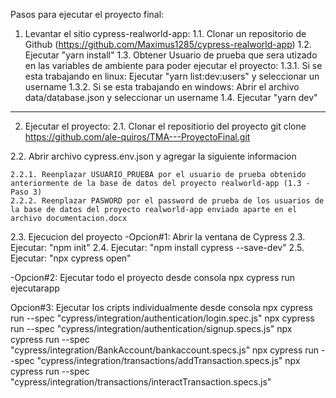 Pasos para ejecutar el proyecto final:

1. Levantar el sitio cypress-realworld-app:
1.1. Clonar un repositorio de Github (https://github.com/Maximus1285/cypress-realworld-app)
1.2. Ejecutar "yarn install" 
1.3. Obtener Usuario de prueba que sera utizado en las variables de ambiente para poder ejecutar el proyecto:
    1.3.1. Si se esta trabajando en linux: Ejecutar "yarn list:dev:users" y seleccionar un username
    1.3.2. Si se esta trabajando en windows: Abrir el archivo data/database.json y seleccionar un username
1.4. Ejecutar "yarn dev"
-----------------------------------------------------------------------------------

2. Ejecutar el proyecto:
2.1. Clonar el repositiorio del proyecto 
git clone https://github.com/ale-quiros/TMA---ProyectoFinal.git

2.2. Abrir archivo cypress.env.json y agregar la siguiente informacion

    2.2.1. Reenplazar USUARIO_PRUEBA por el usuario de prueba obtenido anteriormente de la base de datos del proyecto realworld-app (1.3 - Paso 3)
    2.2.2. Reenplazar PASWORD por el password de prueba de los usuarios de la base de datos del proyecto realworld-app enviado aparte en el archivo documentacion.docx

2.3. Ejecucion del proyecto
-Opcion#1:  Abrir la ventana de Cypress 
2.3. Ejecutar: "npm init"
2.4. Ejecutar: "npm install cypress --save-dev"
2.5. Ejecutar: "npx cypress open"

-Opcion#2: Ejecutar todo el proyecto desde consola
npx cypress run ejecutarapp

Opcion#3: Ejecutar los cripts individualmente desde consola
npx cypress run --spec "cypress/integration/authentication/login.spec.js"
npx cypress run --spec "cypress/integration/authentication/signup.specs.js"
npx cypress run --spec "cypress/integration/BankAccount/bankaccount.specs.js"
npx cypress run --spec "cypress/integration/transactions/addTransaction.specs.js"
npx cypress run --spec "cypress/integration/transactions/interactTransaction.specs.js"